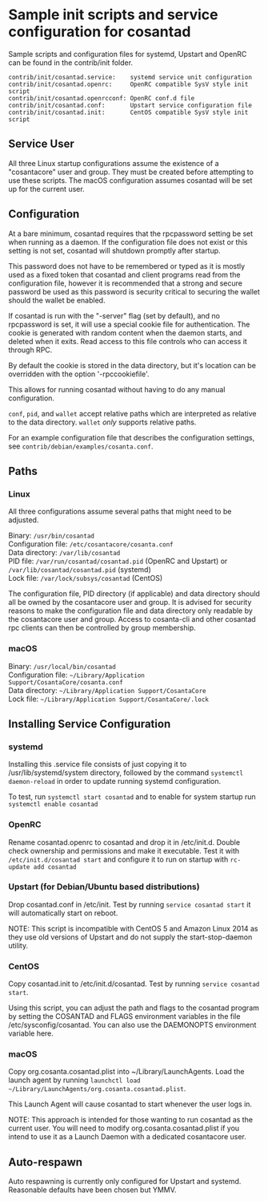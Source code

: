 Sample init scripts and service configuration for cosantad
==========================================================

Sample scripts and configuration files for systemd, Upstart and OpenRC
can be found in the contrib/init folder.

    contrib/init/cosantad.service:    systemd service unit configuration
    contrib/init/cosantad.openrc:     OpenRC compatible SysV style init script
    contrib/init/cosantad.openrcconf: OpenRC conf.d file
    contrib/init/cosantad.conf:       Upstart service configuration file
    contrib/init/cosantad.init:       CentOS compatible SysV style init script

Service User
---------------------------------

All three Linux startup configurations assume the existence of a "cosantacore" user
and group.  They must be created before attempting to use these scripts.
The macOS configuration assumes cosantad will be set up for the current user.

Configuration
---------------------------------

At a bare minimum, cosantad requires that the rpcpassword setting be set
when running as a daemon.  If the configuration file does not exist or this
setting is not set, cosantad will shutdown promptly after startup.

This password does not have to be remembered or typed as it is mostly used
as a fixed token that cosantad and client programs read from the configuration
file, however it is recommended that a strong and secure password be used
as this password is security critical to securing the wallet should the
wallet be enabled.

If cosantad is run with the "-server" flag (set by default), and no rpcpassword is set,
it will use a special cookie file for authentication. The cookie is generated with random
content when the daemon starts, and deleted when it exits. Read access to this file
controls who can access it through RPC.

By default the cookie is stored in the data directory, but it's location can be overridden
with the option '-rpccookiefile'.

This allows for running cosantad without having to do any manual configuration.

`conf`, `pid`, and `wallet` accept relative paths which are interpreted as
relative to the data directory. `wallet` *only* supports relative paths.

For an example configuration file that describes the configuration settings,
see `contrib/debian/examples/cosanta.conf`.

Paths
---------------------------------

### Linux

All three configurations assume several paths that might need to be adjusted.

Binary:              `/usr/bin/cosantad`  
Configuration file:  `/etc/cosantacore/cosanta.conf`  
Data directory:      `/var/lib/cosantad`  
PID file:            `/var/run/cosantad/cosantad.pid` (OpenRC and Upstart) or `/var/lib/cosantad/cosantad.pid` (systemd)  
Lock file:           `/var/lock/subsys/cosantad` (CentOS)  

The configuration file, PID directory (if applicable) and data directory
should all be owned by the cosantacore user and group.  It is advised for security
reasons to make the configuration file and data directory only readable by the
cosantacore user and group.  Access to cosanta-cli and other cosantad rpc clients
can then be controlled by group membership.

### macOS

Binary:              `/usr/local/bin/cosantad`  
Configuration file:  `~/Library/Application Support/CosantaCore/cosanta.conf`  
Data directory:      `~/Library/Application Support/CosantaCore`  
Lock file:           `~/Library/Application Support/CosantaCore/.lock`  

Installing Service Configuration
-----------------------------------

### systemd

Installing this .service file consists of just copying it to
/usr/lib/systemd/system directory, followed by the command
`systemctl daemon-reload` in order to update running systemd configuration.

To test, run `systemctl start cosantad` and to enable for system startup run
`systemctl enable cosantad`

### OpenRC

Rename cosantad.openrc to cosantad and drop it in /etc/init.d.  Double
check ownership and permissions and make it executable.  Test it with
`/etc/init.d/cosantad start` and configure it to run on startup with
`rc-update add cosantad`

### Upstart (for Debian/Ubuntu based distributions)

Drop cosantad.conf in /etc/init.  Test by running `service cosantad start`
it will automatically start on reboot.

NOTE: This script is incompatible with CentOS 5 and Amazon Linux 2014 as they
use old versions of Upstart and do not supply the start-stop-daemon utility.

### CentOS

Copy cosantad.init to /etc/init.d/cosantad. Test by running `service cosantad start`.

Using this script, you can adjust the path and flags to the cosantad program by
setting the COSANTAD and FLAGS environment variables in the file
/etc/sysconfig/cosantad. You can also use the DAEMONOPTS environment variable here.

### macOS

Copy org.cosanta.cosantad.plist into ~/Library/LaunchAgents. Load the launch agent by
running `launchctl load ~/Library/LaunchAgents/org.cosanta.cosantad.plist`.

This Launch Agent will cause cosantad to start whenever the user logs in.

NOTE: This approach is intended for those wanting to run cosantad as the current user.
You will need to modify org.cosanta.cosantad.plist if you intend to use it as a
Launch Daemon with a dedicated cosantacore user.

Auto-respawn
-----------------------------------

Auto respawning is currently only configured for Upstart and systemd.
Reasonable defaults have been chosen but YMMV.
